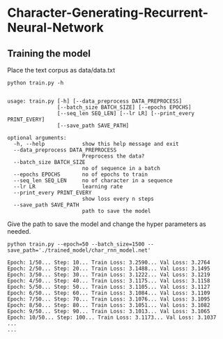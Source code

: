 # Character-Generating-Recurrent-Neural-Network

## Training the model
Place the text corpus as data/data.txt

```python train.py -h```
```

usage: train.py [-h] [--data_preprocess DATA_PREPROCESS]
                [--batch_size BATCH_SIZE] [--epochs EPOCHS]
                [--seq_len SEQ_LEN] [--lr LR] [--print_every PRINT_EVERY]
                [--save_path SAVE_PATH]

optional arguments:
  -h, --help            show this help message and exit
  --data_preprocess DATA_PREPROCESS
                        Preprocess the data?
  --batch_size BATCH_SIZE
                        no of sequence in a batch
  --epochs EPOCHS       no of epochs to train
  --seq_len SEQ_LEN     no of character in a sequence
  --lr LR               learning rate
  --print_every PRINT_EVERY
                        show loss every n steps
  --save_path SAVE_PATH
                        path to save the model
```

Give the path to save the model and change the hyper parameters as needed.
 ```
 python train.py --epoch=50 --batch_size=1500 --save_path='./trained_model/char_rnn_model.net'
 ```
```
Epoch: 1/50... Step: 10... Train Loss: 3.2590... Val Loss: 3.2764
Epoch: 2/50... Step: 20... Train Loss: 3.1488... Val Loss: 3.1495
Epoch: 3/50... Step: 30... Train Loss: 3.1222... Val Loss: 3.1219
Epoch: 4/50... Step: 40... Train Loss: 3.1175... Val Loss: 3.1158
Epoch: 5/50... Step: 50... Train Loss: 3.1105... Val Loss: 3.1127
Epoch: 6/50... Step: 60... Train Loss: 3.1084... Val Loss: 3.1109
Epoch: 7/50... Step: 70... Train Loss: 3.1076... Val Loss: 3.1095
Epoch: 8/50... Step: 80... Train Loss: 3.1051... Val Loss: 3.1082
Epoch: 9/50... Step: 90... Train Loss: 3.1013... Val Loss: 3.1065
Epoch: 10/50... Step: 100... Train Loss: 3.1173... Val Loss: 3.1037
...
...
```

